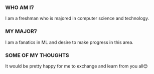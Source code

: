 ### WHO AM I❔
I am a freshman who is majored in computer science and technology.
### MY MAJOR❔
I am a fanatics in ML and desire to make progress in this area.
### SOME OF MY THOUGHTS
It would be pretty happy for me to exchange and learn from you all😊

